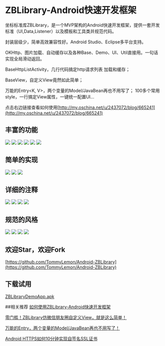 # ZBLibrary-Android快速开发框架
坐标标准库ZBLibrary，是一个MVP架构的Android快速开发框架，提供一套开发标准（UI,Data,Listener）以及模板和工具类并规范代码。

封装层级少，简单高效兼容性好。Android Studio、Eclipse多平台支持。

OKHttp、图片加载、自动缓存以及各种Base、Demo、UI、Util直接用。一句话实现全局滑动返回。

BaseHttpListActivity，几行代码搞定http请求列表 加载和缓存；

BaseView，自定义View竟然如此简单；

万能的Entry<K, V>，两个变量的Model/JavaBean再也不用写了；
100多个常用style，一行搞定View属性，一键统一配置UI... 

点击右边链接查看如何使用[http://my.oschina.net/u/2437072/blog/665241](http://my.oschina.net/u/2437072/blog/665241)


## 丰富的功能
![](http://images2015.cnblogs.com/blog/660067/201605/660067-20160503120511826-1436632548.png)
![](http://images2015.cnblogs.com/blog/660067/201604/660067-20160414224301582-426641547.jpg)
![](http://images2015.cnblogs.com/blog/660067/201604/660067-20160414224318926-557702548.jpg)
![](http://images2015.cnblogs.com/blog/660067/201604/660067-20160414224334379-333797549.jpg)
![](http://images2015.cnblogs.com/blog/660067/201604/660067-20160414224357191-1452310387.jpg)
![](http://images2015.cnblogs.com/blog/660067/201605/660067-20160503224705216-1210684841.png)

## 简单的实现
![](http://images2015.cnblogs.com/blog/660067/201604/660067-20160414224512004-1032811658.jpg)
![](http://images2015.cnblogs.com/blog/660067/201604/660067-20160414224533816-2027444218.jpg)
![](http://images2015.cnblogs.com/blog/660067/201604/660067-20160414224600754-1170973404.jpg)

## 详细的注释
![](http://images2015.cnblogs.com/blog/660067/201604/660067-20160414224732223-373930232.jpg)
![](http://images2015.cnblogs.com/blog/660067/201604/660067-20160414224748051-1605024815.jpg)
![](http://images2015.cnblogs.com/blog/660067/201604/660067-20160414224808598-2141238164.jpg)
![](http://images2015.cnblogs.com/blog/660067/201604/660067-20160414224822098-1139927350.jpg)

## 规范的风格
![](http://images2015.cnblogs.com/blog/660067/201604/660067-20160414224908066-1872239265.jpg)
![](http://images2015.cnblogs.com/blog/660067/201604/660067-20160414224925957-1720773608.jpg)
![](http://images2015.cnblogs.com/blog/660067/201604/660067-20160414224942285-829679484.jpg)
![](http://images2015.cnblogs.com/blog/660067/201604/660067-20160414225005238-568632622.jpg)

## 欢迎Star，欢迎Fork

[https://github.com/TommyLemon/Android-ZBLibrary](https://github.com/TommyLemon/Android-ZBLibrary)

## 下载试用

[ZBLibraryDemoApp.apk](http://files.cnblogs.com/files/tommylemon/ZBLibraryDemoApp.apk)




##相关推荐
[如何使用ZBLibrary-Android快速开发框架](http://my.oschina.net/u/2437072/blog/665241)

[零门槛！ZBLibrary仿微信朋友圈自定义View，就是这么简单！](http://my.oschina.net/u/2437072/blog/666625)

[万能的Entry，两个变量的Model/JavaBean再也不用写了！](http://my.oschina.net/u/2437072/blog/671895)

[Android HTTPS如何10分钟实现自签名SSL证书](http://my.oschina.net/u/2437072/blog/669041)
